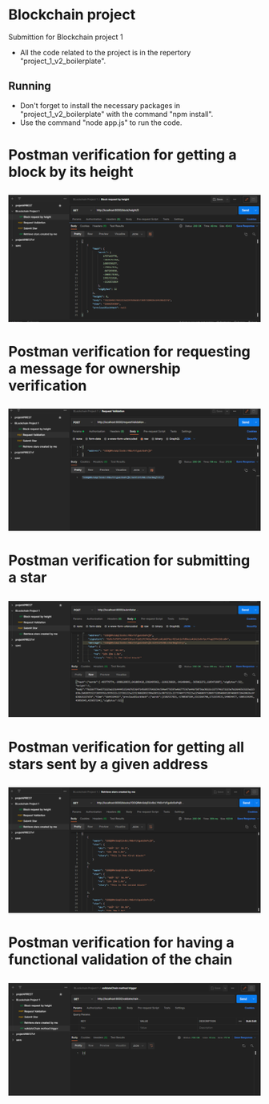 # Blockchain project
Submittion for Blockchain project 1

- All the code related to the project is in the repertory "project_1_v2_boilerplate".

## Running
- Don't forget to install the necessary packages in "project_1_v2_boilerplate" with the command "npm install".
- Use the command "node app.js" to run the code.




# Postman verification for getting a block by its height 

##
![GitHub GettingBlockByHeigth](/postman_verifications/block_height.png)


# Postman verification for requesting a message for ownership verification  

##
![GitHub gettingMessage](/postman_verifications/verification.png)


# Postman verification for submitting a star

##
![GitHub submittingAStar](/postman_verifications/star_submit.png)


# Postman verification for getting all stars sent by a given address  

##
![GitHub GettingStarPostedByAddress](/postman_verifications/stars_address.png)


# Postman verification for having a functional validation of the chain 

##
![GitHub ValidateChain](/postman_verifications/validate_chain.png)
